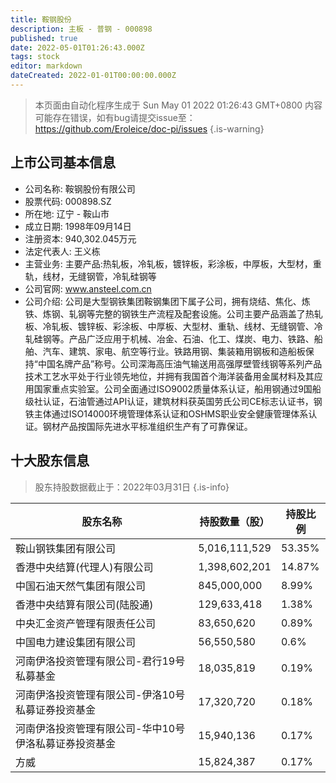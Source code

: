 ```yaml
---
title: 鞍钢股份
description: 主板 - 普钢 - 000898
published: true
date: 2022-05-01T01:26:43.000Z
tags: stock
editor: markdown
dateCreated: 2022-01-01T00:00:00.000Z
---
```


> 本页面由自动化程序生成于 Sun May 01 2022 01:26:43 GMT+0800
> 内容可能存在错误，如有bug请提交issue至：https://github.com/Eroleice/doc-pi/issues
{.is-warning}

## 上市公司基本信息
- 公司名称: 鞍钢股份有限公司
- 股票代码: 000898.SZ
- 所在地: 辽宁 - 鞍山市
- 成立日期: 1998年09月14日
- 注册资本: 940,302.045万元
- 法定代表人: 王义栋
- 主营业务: 主要产品:热轧板，冷轧板，镀锌板，彩涂板，中厚板，大型材，重轨，线材，无缝钢管，冷轧硅钢等
- 公司官网: www.ansteel.com.cn
- 公司介绍: 公司是大型钢铁集团鞍钢集团下属子公司，拥有烧结、焦化、炼铁、炼钢、轧钢等完整的钢铁生产流程及配套设施。公司主要产品涵盖了热轧板、冷轧板、镀锌板、彩涂板、中厚板、大型材、重轨、线材、无缝钢管、冷轧硅钢等。产品广泛应用于机械、冶金、石油、化工、煤炭、电力、铁路、船舶、汽车、建筑、家电、航空等行业。铁路用钢、集装箱用钢板和造船板保持“中国名牌产品”称号。公司深海高压油气输送用高强厚壁管线钢等系列产品技术工艺水平处于行业领先地位，并拥有我国首个海洋装备用金属材料及其应用国家重点实验室。公司全面通过ISO9002质量体系认证，船用钢通过9国船级社认证，石油管通过API认证，建筑材料获英国劳氏公司CE标志认证书，钢铁主体通过ISO14000环境管理体系认证和OSHMS职业安全健康管理体系认证。钢材产品按国际先进水平标准组织生产有了可靠保证。


## 十大股东信息
> 股东持股数据截止于：2022年03月31日
{.is-info}

| 股东名称 | 持股数量（股） | 持股比例 |
| --- | --- | --- |
| 鞍山钢铁集团有限公司 | 5,016,111,529 | 53.35% |
| 香港中央结算(代理人)有限公司 | 1,398,602,201 | 14.87% |
| 中国石油天然气集团有限公司 | 845,000,000 | 8.99% |
| 香港中央结算有限公司(陆股通) | 129,633,418 | 1.38% |
| 中央汇金资产管理有限责任公司 | 83,650,620 | 0.89% |
| 中国电力建设集团有限公司 | 56,550,580 | 0.6% |
| 河南伊洛投资管理有限公司-君行19号私募基金 | 18,035,819 | 0.19% |
| 河南伊洛投资管理有限公司-伊洛10号私募证券投资基金 | 17,320,720 | 0.18% |
| 河南伊洛投资管理有限公司-华中10号伊洛私募证券投资基金 | 15,940,136 | 0.17% |
| 方威 | 15,824,387 | 0.17% |




